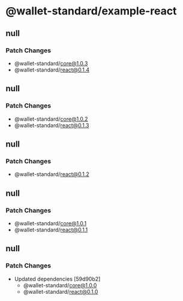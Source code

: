 # @wallet-standard/example-react

## null

### Patch Changes

-   @wallet-standard/core@1.0.3
-   @wallet-standard/react@0.1.4

## null

### Patch Changes

-   @wallet-standard/core@1.0.2
-   @wallet-standard/react@0.1.3

## null

### Patch Changes

-   @wallet-standard/react@0.1.2

## null

### Patch Changes

-   @wallet-standard/core@1.0.1
-   @wallet-standard/react@0.1.1

## null

### Patch Changes

-   Updated dependencies [59d90b2]
    -   @wallet-standard/core@1.0.0
    -   @wallet-standard/react@0.1.0
